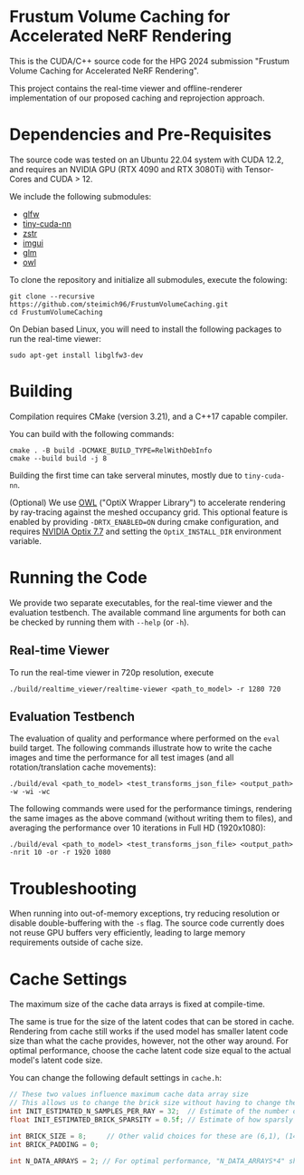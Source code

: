 # Frustum Volume Caching for Accelerated NeRF Rendering

This is the CUDA/C++ source code for the HPG 2024 submission "Frustum Volume Caching for Accelerated NeRF Rendering".

This project contains the real-time viewer and offline-renderer implementation of our proposed caching and reprojection approach.

# Dependencies and Pre-Requisites

The source code was tested on an Ubuntu 22.04 system with CUDA 12.2, and requires an NVIDIA GPU (RTX 4090 and RTX 3080Ti) with Tensor-Cores and CUDA > 12.

We include the following submodules:

* [glfw](https://github.com/glfw/glfw.git)
* [tiny-cuda-nn](https://github.com/NVlabs/tiny-cuda-nn)
* [zstr](https://github.com/Tom94/zstr)
* [imgui](https://github.com/ocornut/imgui.git)
* [glm](https://github.com/g-truc/glm)
* [owl](https://github.com/owl-project/owl.git)

To clone the repository and initialize all submodules, execute the folowing:

```
git clone --recursive https://github.com/steimich96/FrustumVolumeCaching.git
cd FrustumVolumeCaching
```

On Debian based Linux, you will need to install the following packages to run the real-time viewer:

```
sudo apt-get install libglfw3-dev
```

# Building

Compilation requires CMake (version 3.21), and a C++17 capable compiler.

You can build with the following commands:

```
cmake . -B build -DCMAKE_BUILD_TYPE=RelWithDebInfo
cmake --build build -j 8
```

Building the first time can take serveral minutes, mostly due to `tiny-cuda-nn`.

(Optional) We use [OWL](https://github.com/owl-project/owl) ("OptiX Wrapper Library") to accelerate rendering by ray-tracing against the meshed occupancy grid.
This optional feature is enabled by providing `-DRTX_ENABLED=ON` during cmake configuration, and requires [NVIDIA Optix 7.7](https://developer.nvidia.com/designworks/optix/downloads/legacy) and setting the `OptiX_INSTALL_DIR` environment variable.

# Running the Code

<!-- We include a trained model of the Garden scene from the [MipNerf-360](https://jonbarron.info/mipnerf360/) dataset. The model is located in `examples/garden_ours` and uses the model configuration referred to as `Ours` in the paper. -->

We provide two separate executables, for the real-time viewer and the evaluation testbench.
The available command line arguments for both can be checked by running them with `--help` (or `-h`).

## Real-time Viewer

To run the real-time viewer in 720p resolution, execute

```
./build/realtime_viewer/realtime-viewer <path_to_model> -r 1280 720
```

## Evaluation Testbench

The evaluation of quality and performance where performed on the `eval` build target.
The following commands illustrate how to write the cache images and time the performance for all test images (and all rotation/translation cache movements):

```
./build/eval <path_to_model> <test_transforms_json_file> <output_path> -w -wi -wc
```

The following commands were used for the performance timings, rendering the same images as the above command (without writing them to files), and averaging the performance over 10 iterations in Full HD (1920x1080):

```
./build/eval <path_to_model> <test_transforms_json_file> <output_path> -nrit 10 -or -r 1920 1080
```


# Troubleshooting

When running into out-of-memory exceptions, try reducing resolution or disable double-buffering with the `-s` flag.
The source code currently does not reuse GPU buffers very efficiently, leading to large memory requirements outside of cache size.

# Cache Settings

The maximum size of the cache data arrays is fixed at compile-time. 

The same is true for the size of the latent codes that can be stored in cache.
Rendering from cache still works if the used model has smaller latent code size than what the cache provides, however, not the other way around.
For optimal performance, choose the cache latent code size equal to the actual model's latent code size.

You can change the following default settings in `cache.h`:

```cpp
// These two values influence maximum cache data array size
// This allows us to change the brick size without having to change the estimates
int INIT_ESTIMATED_N_SAMPLES_PER_RAY = 32;  // Estimate of the number of expected samples per ray
float INIT_ESTIMATED_BRICK_SPARSITY = 0.5f; // Estimate of how sparsly populated the bricks will be

int BRICK_SIZE = 8;     // Other valid choices for these are (6,1), (14,1), (16,0)
int BRICK_PADDING = 0;

int N_DATA_ARRAYS = 2; // For optimal performance, "N_DATA_ARRAYS*4" should be chosen equal to the model's latent code size (latents are stored in half4 3D textures).
```
